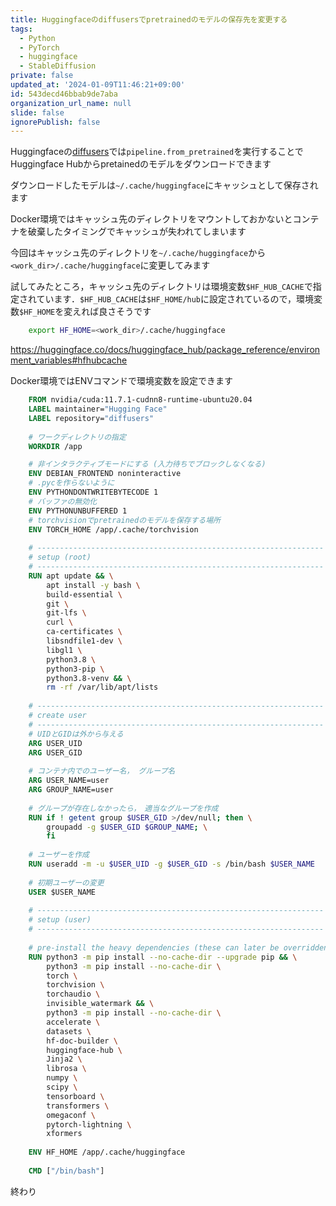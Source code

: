 ```yaml
---
title: Huggingfaceのdiffusersでpretrainedのモデルの保存先を変更する
tags:
  - Python
  - PyTorch
  - huggingface
  - StableDiffusion
private: false
updated_at: '2024-01-09T11:46:21+09:00'
id: 543decd46bbab9de7aba
organization_url_name: null
slide: false
ignorePublish: false
---
```

Huggingfaceの[diffusers](https://huggingface.co/docs/diffusers/index)では`pipeline.from_pretrained`を実行することでHuggingface Hubからpretainedのモデルをダウンロードできます

ダウンロードしたモデルは`~/.cache/huggingface`にキャッシュとして保存されます

Docker環境ではキャッシュ先のディレクトリをマウントしておかないとコンテナを破棄したタイミングでキャッシュが失われてしまいます

今回はキャッシュ先のディレクトリを`~/.cache/huggingface`から`<work_dir>/.cache/huggingface`に変更してみます

試してみたところ，キャッシュ先のディレクトリは環境変数`$HF_HUB_CACHE`で指定されています．`$HF_HUB_CACHE`は`$HF_HOME/hub`に設定されているので，環境変数`$HF_HOME`を変えれば良さそうです

```bash
    export HF_HOME=<work_dir>/.cache/huggingface
```

https://huggingface.co/docs/huggingface_hub/package_reference/environment_variables#hfhubcache

Docker環境ではENVコマンドで環境変数を設定できます
```Dockerfile
    FROM nvidia/cuda:11.7.1-cudnn8-runtime-ubuntu20.04
    LABEL maintainer="Hugging Face"
    LABEL repository="diffusers"
    
    # ワークディレクトリの指定
    WORKDIR /app

    # 非インタラクティブモードにする (入力待ちでブロックしなくなる)
    ENV DEBIAN_FRONTEND noninteractive
    # .pycを作らないように
    ENV PYTHONDONTWRITEBYTECODE 1
    # バッファの無効化
    ENV PYTHONUNBUFFERED 1
    # torchvisionでpretrainedのモデルを保存する場所
    ENV TORCH_HOME /app/.cache/torchvision
    
    # ----------------------------------------------------------------
    # setup (root) 
    # ----------------------------------------------------------------
    RUN apt update && \
        apt install -y bash \
        build-essential \
        git \
        git-lfs \
        curl \
        ca-certificates \
        libsndfile1-dev \
        libgl1 \
        python3.8 \
        python3-pip \
        python3.8-venv && \
        rm -rf /var/lib/apt/lists
    
    # ----------------------------------------------------------------
    # create user
    # ----------------------------------------------------------------
    # UIDとGIDは外から与える
    ARG USER_UID
    ARG USER_GID
    
    # コンテナ内でのユーザー名， グループ名
    ARG USER_NAME=user
    ARG GROUP_NAME=user
    
    # グループが存在しなかったら，　適当なグループを作成
    RUN if ! getent group $USER_GID >/dev/null; then \
        groupadd -g $USER_GID $GROUP_NAME; \
        fi
    
    # ユーザーを作成
    RUN useradd -m -u $USER_UID -g $USER_GID -s /bin/bash $USER_NAME
    
    # 初期ユーザーの変更
    USER $USER_NAME
    
    # ----------------------------------------------------------------
    # setup (user) 
    # ----------------------------------------------------------------
    
    # pre-install the heavy dependencies (these can later be overridden by the deps from setup.py)
    RUN python3 -m pip install --no-cache-dir --upgrade pip && \
        python3 -m pip install --no-cache-dir \
        torch \
        torchvision \
        torchaudio \
        invisible_watermark && \
        python3 -m pip install --no-cache-dir \
        accelerate \
        datasets \
        hf-doc-builder \
        huggingface-hub \
        Jinja2 \
        librosa \
        numpy \
        scipy \
        tensorboard \
        transformers \
        omegaconf \
        pytorch-lightning \
        xformers
    
    ENV HF_HOME /app/.cache/huggingface
    
    CMD ["/bin/bash"]
```

終わり
